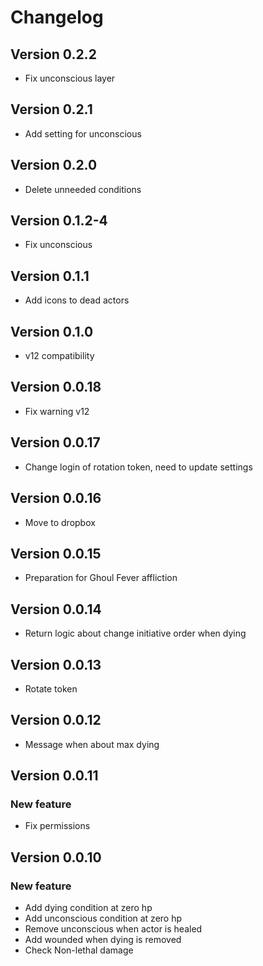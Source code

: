 # Changelog

## Version 0.2.2
- Fix unconscious layer

## Version 0.2.1
- Add setting for unconscious 

## Version 0.2.0
- Delete unneeded conditions

## Version 0.1.2-4
- Fix unconscious

## Version 0.1.1
- Add icons to dead actors

## Version 0.1.0
- v12 compatibility

## Version 0.0.18
- Fix warning v12

## Version 0.0.17
- Change login of rotation token, need to update settings

## Version 0.0.16
- Move to dropbox

## Version 0.0.15
- Preparation for Ghoul Fever affliction

## Version 0.0.14
- Return logic about change initiative order when dying

## Version 0.0.13
- Rotate token

## Version 0.0.12
- Message when about max dying

## Version 0.0.11

### New feature
- Fix permissions

## Version 0.0.10

### New feature
- Add dying condition at zero hp
- Add unconscious condition at zero hp
- Remove unconscious when actor is healed
- Add wounded when dying is removed
- Check  Non-lethal damage